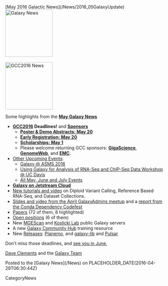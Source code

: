 <div class='newsItemHeader'>[May 2016 Galactic News](/News/2016_05GalaxyUpdate)</div>

<div class='right'>
<a href='/GalaxyUpdates/2016_05'><img src='/Images/GalaxyLogos/GalaxyNews.png' alt='Galaxy News' width=150 /></a><br />
<br />
<a href='/GalaxyUpdates/2016_05#gcc2016'><img src='/Images/Logos/GCC2016LogoTallBig.png' alt='GCC2016 News' width="150" /></a></div>


Some highlights from the **[May Galaxy News](/GalaxyUpdates/2016_05)**

* **[GCC2016](/GalaxyUpdates/2016_05#gcc2016) Deadlines!** and **[Sponsors](/GalaxyUpdates/2016_05#sponsors)**
  * **[Poster & Demo Abstracts: May 20](/GalaxyUpdates/2016_05#poster--demo-abstracts-may-20)**
  * **[Early Registration: May 20](/GalaxyUpdates/2016_05#early-registration-may-20)**
  * **[Scholarships: May 1](/GalaxyUpdates/2016_05#scholarships-may-1)**
  * Please welcome returning GCC sponsors: **[GigaScience](/GalaxyUpdates/2016_05#gigascience)**, **[GenomeWeb](/GalaxyUpdates/2016_05#genomeweb)**, and **[EMC](/GalaxyUpdates/2016_05#emc)**.
* [Other Upcoming Events](/GalaxyUpdates/2016_05#upcoming-events):
  * [Galaxy @ ASMS 2016](/GalaxyUpdates/2016_05#galaxy-at-asms-2016)
  * [Using Galaxy for Analysis of RNA-Seq and ChIP-Seq Data Workshop @ UC Davis](/GalaxyUpdates/2016_05#using-galaxy-for-analysis-of-rna-seq-and-chip-seq-data)
  * [All May, June and July Events](/GalaxyUpdates/2016_05#may-june-and-july-events)
* **[Galaxy on Jetstream Cloud](/GalaxyUpdates/2016_05#galaxy-on-jetstream-cloud)**
* [New tutorials and video](/GalaxyUpdates/2016_05#new-tutorials-and-video) on Diploid Variant Calling, Reference Based RNA-Seq, and Dataset Collections. 
* [Slides and video from the April GalaxyAdmins meetup](/GalaxyUpdates/2016_05#april-galaxyadmins-slides--video) and a [report from the Conda Dependency Codefest](/GalaxyUpdates/2016_05#conda-dependency-codefest-report) 
* [Papers](/GalaxyUpdates/2016_05#new-papers) (72 of them, 8 highlighted)
* [Open positions](/GalaxyUpdates/2016_05#whos-hiring) (6 of them)
* New [MGEScan](/GalaxyUpdates/2016_05#mgescan) and [Koslicki Lab](/GalaxyUpdates/2016_05#koslicki-lab) public Galaxy servers
* A new [Galaxy Community Hub](/GalaxyUpdates/2016_05#galaxy-community-hubs) training resource
* New [Releases](/GalaxyUpdates/2016_05#releases): [Planemo](/GalaxyUpdates/2016_05#planemo-0242), and [galaxy-lib](/GalaxyUpdates/2016_05#galaxy-lib-1670) and [Pulsar](/GalaxyUpdates/2016_05#pulsar)

Don't miss those deadlines, and [see you in June](https://gcc2016.iu.edu/),

[Dave Clements](/DaveClements) and the [Galaxy Team](/GalaxyTeam)

<div class='newsItemFooter'>Posted to the [Galaxy News](/News) on PLACEHOLDER_DATE(2016-04-29T06:30:44Z)</div>

CategoryNews
